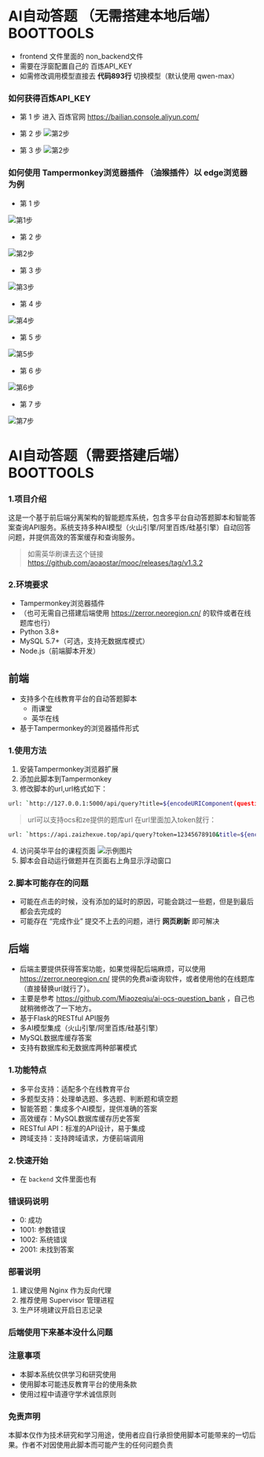 # AI自动答题 （无需搭建本地后端）BOOTTOOLS
- frontend 文件里面的 non_backend文件
- 需要在浮窗配置自己的 百炼API_KEY
- 如需修改调用模型直接去 __代码893行__ 切换模型（默认使用 qwen-max）
### 如何获得百炼API_KEY
- 第 1 步 进入 百炼官网 https://bailian.console.aliyun.com/

- 第 2 步
![第2步](./Photo/一.png)
  
- 第 3 步
![第2步](./Photo/二.png)
  
 
### 如何使用 Tampermonkey浏览器插件 （油猴插件）以 edge浏览器 为例
- 第 1 步
  
![第1步](./Photo/1.png) 

- 第 2 步
  
![第2步](./Photo/3.png) 

- 第 3 步
  
![第3步](./Photo/4.png) 

- 第 4 步
  
![第4步](./Photo/5.png) 

- 第 5 步

![第5步](./Photo/6.png) 

- 第 6 步
  
![第6步](./Photo/7.png) 

- 第 7 步
  
![第7步](./Photo/8.png) 

##
## 
# AI自动答题（需要搭建后端） BOOTTOOLS

### 1.项目介绍
这是一个基于前后端分离架构的智能题库系统，包含多平台自动答题脚本和智能答案查询API服务。系统支持多种AI模型（火山引擎/阿里百炼/硅基引擎）自动回答问题，并提供高效的答案缓存和查询服务。

> 如需英华刷课去这个链接 https://github.com/aoaostar/mooc/releases/tag/v1.3.2

### 2.环境要求
- Tampermonkey浏览器插件
- （也可无需自己搭建后端使用 https://zerror.neoregion.cn/ 的软件或者在线题库也行）
- Python 3.8+
- MySQL 5.7+（可选，支持无数据库模式）
- Node.js（前端脚本开发）

## 前端
- 支持多个在线教育平台的自动答题脚本
  - 雨课堂
  - 英华在线
- 基于Tampermonkey的浏览器插件形式

### 1.使用方法
1. 安装Tampermonkey浏览器扩展
2. 添加此脚本到Tampermonkey
3. 修改脚本的url,url格式如下：
```bash
url: `http://127.0.0.1:5000/api/query?title=${encodeURIComponent(question)}&options=${encodeURIComponent(JSON.stringify(options))}&type=${encodeURIComponent(type)}`,

```

> url可以支持ocs和ze提供的题库url
在url里面加入token就行：
```bash
url: `https://api.zaizhexue.top/api/query?token=12345678910&title=${encodeURIComponent(question)}&options=${encodeURIComponent(JSON.stringify(options))}&type=${encodeURIComponent(type)}`，

```  
4. 访问英华平台的课程页面
![示例图片](./example.png)   
5. 脚本会自动运行做题并在页面右上角显示浮动窗口

### 2.脚本可能存在的问题
- 可能在点击的时候，没有添加的延时的原因，可能会跳过一些题，但是到最后都会去完成的
- 可能存在 “完成作业” 提交不上去的问题，进行 __网页刷新__ 即可解决

## 后端
- 后端主要提供获得答案功能，如果觉得配后端麻烦，可以使用 https://zerror.neoregion.cn/ 提供的免费ai查询软件，或者使用他的在线题库（直接替换url就行了）。
- 主要是参考 https://github.com/Miaozeqiu/ai-ocs-question_bank ，自己也就稍微修改了一下地方。
- 基于Flask的RESTful API服务
- 多AI模型集成（火山引擎/阿里百炼/硅基引擎）
- MySQL数据库缓存答案
- 支持有数据库和无数据库两种部署模式
  
### 1.功能特点
- 多平台支持：适配多个在线教育平台
- 多题型支持：处理单选题、多选题、判断题和填空题
- 智能答题：集成多个AI模型，提供准确的答案
- 高效缓存：MySQL数据库缓存历史答案
- RESTful API：标准的API设计，易于集成
- 跨域支持：支持跨域请求，方便前端调用

### 2.快速开始

- 在 `backend` 文件里面也有

### 错误码说明
- 0: 成功
- 1001: 参数错误
- 1002: 系统错误
- 2001: 未找到答案

### 部署说明
1. 建议使用 Nginx 作为反向代理
2. 推荐使用 Supervisor 管理进程
3. 生产环境建议开启日志记录

### 后端使用下来基本没什么问题

### 注意事项
- 本脚本系统仅供学习和研究使用
- 使用脚本可能违反教育平台的使用条款
- 使用过程中请遵守学术诚信原则

### 免责声明
本脚本仅作为技术研究和学习用途，使用者应自行承担使用脚本可能带来的一切后果。作者不对因使用此脚本而可能产生的任何问题负责

